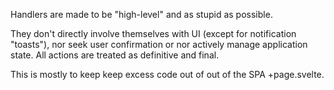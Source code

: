 Handlers are made to be "high-level" and as stupid as possible. 

They don't directly involve themselves with UI (except for notification "toasts"), nor seek user confirmation or nor actively manage application state. All actions are treated as definitive and final.

This is mostly to keep keep excess code out of out of the SPA +page.svelte.